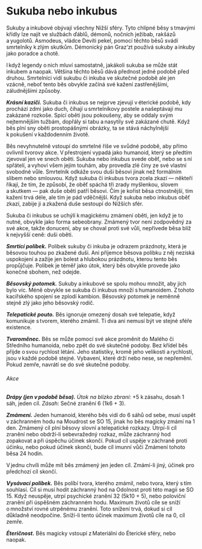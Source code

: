 # Sukuba nebo inkubus
  
Sukuby a inkubové obývají všechny Nižší sféry. Tyto chlípné běsy s tmavými křídly lze najít ve službách ďáblů, démonů, nočních ježibab, rakšázů a yugolotů. Asmodeus, vládce Devíti pekel, pomocí těchto běsů svádí smrtelníky k zlým skutkům. Démonický pán Graz‘zt používá sukuby a inkuby jako poradce a chotě.
  
I když legendy o nich mluví samostatně, jakákoli sukuba se může stát inkubem a naopak. Většina těchto běsů dává přednost jedné podobě před druhou. Smrtelníci vidí sukubu či inkuba ve skutečné podobě ale jen vzácně, neboť tento běs obvykle začíná své kažení zastřenějšími, záludnějšími způsoby.
  
***Krásní kaziči.*** Sukuba či inkubus se nejprve zjevují v éterické podobě, kdy prochází zdmi jako duch, číhají u smrtelníkovy postele a našeptávají mu zakázané rozkoše. Spící oběti jsou pokoušeny, aby se oddaly svým nejtemnějším tužbám, dopřály si tabu a nasytily své zakázané chutě. Když běs plní sny oběti prostopášnými obrázky, ta se stává náchylnější k pokušení v každodenním životě.
  
Běs nevyhnutelně vstoupí do smrtelné říše ve svůdné podobě, aby přímo ovlivnil tvorovy akce. V přestrojení vypadá jako humanoid, který se předtím zjevoval jen ve snech oběti. Sukuba nebo inkubus svede oběť, nebo se s ní spřátelí, a vyhoví všem jejím touhám, aby provedla zlé činy ze své vlastní svobodné vůle. Smrtelník odkáže svou duši běsovi jinak než formálním slibem nebo smlouvou. Když sukuba či inkubus tvora zcela zkazí — někteří říkají, že tím, že způsobí, že oběť spáchá tři zrady myšlenkou, slovem a skutkem — pak duše oběti patří běsovi. Čím je kořist běsa ctnostnější, tím kažení trvá déle, ale tím je pád vděčnější. Když sukuba nebo inkubus oběť zkazí, zabije ji a zkažená duše sestoupí do Nižších sfér.
  
Sukuba či inkubus se uchýlí k magickému zmámení oběti, jen když je to nutné, obvykle jako forma sebeobrany. Zmámený tvor není zodpovědný za své akce, takže donucení, aby se choval proti své vůli, nepřivede běsa blíž k nejvyšší ceně: duši oběti.
  
***Smrtící polibek.*** Polibek sukuby či inkuba je odrazem prázdnoty, která je běsovou touhou po zkažené duši. Ani příjemce běsova polibku z něj nezíská uspokojení a zažije jen bolest a hlubokou prázdnotu, kterou tento běs propůjčuje. Polibek je téměř jako útok, který běs obvykle provede jako konečné sbohem, než odejde.
  
***Běsovský potomek.*** Sukuby a inkubové se spolu mohou množit, aby jich bylo víc. Méně obvykle se sukuba či inkubus množí s humanoidem. Z tohoto kacířského spojení se zplodí kambion. Běsovský potomek je neměnně stejně zlý jako jeho běsovský rodič.
  
<Monster 
    title="Sukuba nebo inkubus"
    subtitle="Střední běs (tvaroměnec), neutrální zlo"
    armor-class="15 (přirozená zbroj)"
    hit-points="66 (12k8 + 12)"
    speed="6 sáhů, létání 12 sáhů"
    str="8 (-1)"
    dex="13 (+3)"
    con="13 (+1)"
    int="15 (+2)"
    wis="12 (+1)"
    cha="20 (+5)"
    saving-throws=""
    skills="Klamání +9, Nenápadnost +7, Přesvědčování +9, Vhled +5, Vnímání +5"
    damage-vulnerabilities=""
    damage-resistances="blesková, chladná, jedová, ohnivá; bodná, drtivá a sečná z nemagických útoků"
    damage-immunities=""
    condition-immunities=""
    senses="vidění ve tmě 12 sáhů, pasivní Vnímání 15"
    languages="démonština, ďábelština, obecná řeč, telepatie 12 sáhů"
    challenge="4 (1 100 ZK)"
    >

***Telepatické pouto.*** Běs ignoruje omezený dosah své telepatie, když komunikuje s tvorem, kterého zmámil. Ti dva ani nemusí být ve stejné sféře existence.
  
***Tvaroměnec.*** Běs se může pomocí své akce proměnit do Malého či Středního humanoida, nebo zpět do své skutečné podoby. Bez křídel běs přijde o svou rychlost létání. Jeho statistiky, kromě jeho velikosti a rychlosti, jsou v každé podobě stejné. Vybavení, které drží nebo nese, se nepřemění. Pokud zemře, navrátí se do své skutečné podoby.
  
###### Akce
  
***Drápy (jen v podobě běsa).*** *Útok na blízko zbraní:* +5 k zásahu, dosah 1 sáh, jeden cíl. *Zásah:* Sečné zranění 6 (1k6 + 3).
  
***Zmámení.*** Jeden humanoid, kterého běs vidí do 6 sáhů od sebe, musí uspět v záchranném hodu na Moudrost se SO 15, jinak ho běs magicky zmámí na 1 den. Zmámený cíl plní běsovy slovní a telepatické rozkazy. Utrpí-li cíl zranění nebo obdrží-li sebevražedný rozkaz, může záchranný hod zopakovat a při úspěchu účinek skončí. Pokud cíl uspěje v záchraně proti účinku, nebo pokud účinek skončí, bude cíl imunní vůči Zmámení tohoto běsa 24 hodin.
  
V jednu chvíli může mít běs zmámený jen jeden cíl. Zmámí-li jiný, účinek pro předchozí cíl skončí.
  
***Vysávací polibek.*** Běs políbí tvora, kterého zmámil, nebo tvora, který s tím souhlasí. Cíl si musí hodit záchranný hod na Odolnost proti této magii se SO 15. Když neuspěje, utrpí psychické zranění 32 (5k10 + 5), nebo poloviční zranění při úspěšném záchranném hodu. Maximum životů cíle se sníží o množství rovné utrpěnému zranění. Toto snížení trvá, dokud si cíl důkladně neodpočine. Sníží-li tento účinek maximum životů cíle na 0, cíl zemře.
  
***Éteričnost.*** Běs magicky vstoupí z Materiální do Éterické sféry, nebo naopak.

</Monster>  
